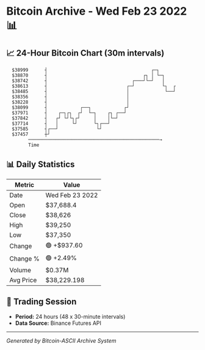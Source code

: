 # Bitcoin Archive - Wed Feb 23 2022 📊

## 📈 24-Hour Bitcoin Chart (30m intervals)

```
  $38999      ┤                                      ┌─┐       
  $38870      ┤                                   ┌┐ │ └─┐     
  $38742      ┤                               ┌───┘└─┘   │     
  $38613      ┤                             ┌─┘          └┐  ┌ 
  $38485      ┤                             │             └──┘ 
  $38356      ┤                             │                  
  $38228      ┤                             │                  
  $38099      ┤            ┌──┐            ┌┘                  
  $37971      ┤    ┌─┐┌┐  ┌┘  └─┐    ┌┐ ┌──┘                   
  $37842      ┤   ┌┘ └┘└┐┌┘     │    │└─┘                      
  $37714      ┤   │     └┘      └┐┌──┘                         
  $37585      ┤┌──┘              └┘                            
  $37457      ┼┘                                               
        ────────────────────────────────────────────────→
        Time
```

## 📊 Daily Statistics

| Metric | Value |
|--------|-------|
| Date | Wed Feb 23 2022 |
| Open | $37,688.4 |
| Close | $38,626 |
| High | $39,250 |
| Low | $37,350 |
| Change | 🟢 +$937.60 |
| Change % | 🟢 +2.49% |
| Volume | $0.37M |
| Avg Price | $38,229.198 |

## 📅 Trading Session

- **Period:** 24 hours (48 x 30-minute intervals)
- **Data Source:** Binance Futures API

---
*Generated by Bitcoin-ASCII Archive System*
